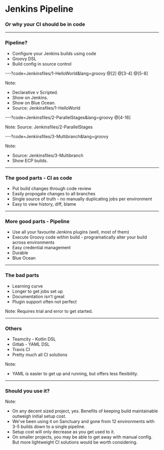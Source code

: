 # Jenkins Pipeline

### Or why your CI should be in code

---

### Pipeline?

* Configure your Jenkins builds using code
* Groovy DSL
* Build config in source control

---?code=Jenkinsfiles/1-HelloWorld&lang=groovy
@[2]
@[3-4]
@[5-8]

Note:
* Declarative v Scripted.
* Show on Jenkins. 
* Show on Blue Ocean. 
* Source: Jenkinsfiles/1-HelloWorld

---?code=Jenkinsfiles/2-ParallelStages&lang=groovy
@[4-16]

Note:
Source: Jenkinsfiles/2-ParallelStages

---?code=Jenkinsfiles/3-Multibranch&lang=groovy

Note:
* Source: Jenkinsfiles/3-Multibranch
* Show ECP builds.

---

### The good parts - CI as code

* Put build changes through code review
* Easily propogate changes to all branches
* Single source of truth - no manually duplicating jobs per environment
* Easy to view history, diff, blame

---

### More good parts - Pipeline
* Use all your favourite Jenkins plugins (well, most of them)
* Execute Groovy code within build - programatically alter your build across environments
* Easy credential management
* Durable
* Blue Ocean

---

### The bad parts

* Learning curve
* Longer to get jobs set up
* Documentation isn't great
* Plugin support often not perfect

Note:
Requires trial and error to get started.

---

### Others
* Teamcity - Kotlin DSL
* Gitlab - YAML DSL
* Travis CI
* Pretty much all CI solutions

Note:
* YAML is easier to get up and running, but offers less flexibility.

---

### Should you use it?

Note:
* On any decent sized project, yes. Benefits of keeping build maintainable outweigh initial setup cost.
* We've been using it on Sanctuary and gone from 12 environments with 3-5 builds down to a single pipeline.
* Setup cost will only decrease as you get used to it.
* On smaller projects, you may be able to get away with manual config. But more lightweight CI solutions would be worth considering.